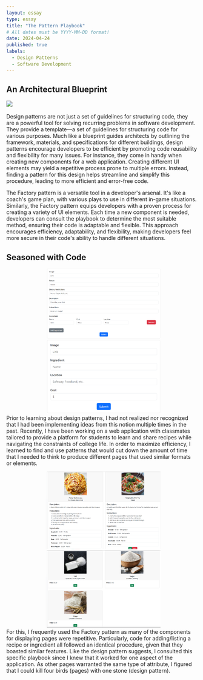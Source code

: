 ```yaml
---
layout: essay
type: essay
title: "The Pattern Playbook"
# All dates must be YYYY-MM-DD format!
date: 2024-04-24
published: true
labels:
  - Design Patterns
  - Software Development
---
```


## An Architectural Blueprint

<img width="200px" class="rounded float-start" src="https://pics.craiyon.com/2023-06-16/513455ad7f7942a78a225151906b1d79.webp"> 

Design patterns are not just a set of guidelines for structuring code, they are a powerful tool for solving recurring problems in software development. They provide a template—a set of guidelines for structuring code for various purposes. Much like a blueprint guides architects by outlining the framework, materials, and specifications for different buildings, design patterns encourage developers to be efficient by promoting code reusability and flexibility for many issues. For instance, they come in handy when creating new components for a web application. Creating different UI elements may yield a repetitive process prone to multiple errors. Instead, finding a pattern for this design helps streamline and simplify this procedure, leading to more efficient and error-free code. 

The Factory pattern is a versatile tool in a developer's arsenal. It's like a coach's game plan, with various plays to use in different in-game situations. Similarly, the Factory pattern equips developers with a proven process for creating a variety of UI elements. Each time a new component is needed, developers can consult the playbook to determine the most suitable method, ensuring their code is adaptable and flexible. This approach encourages efficiency, adaptability, and flexibility, making developers feel more secure in their code's ability to handle different situations. 

## Seasoned with Code

<div style="float: right; text-align: center; margin-left: 10px;">
  <img width="300px" class="rounded" src="https://raw.githubusercontent.com/k-deguz/k-deguz.github.io/main/img/design/add recipe.PNG">
  <img width="300px" class="rounded" src="https://raw.githubusercontent.com/k-deguz/k-deguz.github.io/main/img/design/add ingredient.PNG"> 
</div>

Prior to learning about design patterns, I had not realized nor recognized that I had been implementing ideas from this notion multiple times in the past. Recently, I have been working on a web application with classmates tailored to provide a platform for students to learn and share recipes while navigating the constraints of college life. In order to maximize efficiency, I learned to find and use patterns that would cut down the amount of time that I needed to think to produce different pages that used similar formats or elements. 

<div style="float: right; text-align: center; margin-left: 10px;">
  <img width="300px" class="rounded" src="https://raw.githubusercontent.com/k-deguz/k-deguz.github.io/main/img/design/recipes.PNG">
  <img width="300px" class="rounded" src="https://raw.githubusercontent.com/k-deguz/k-deguz.github.io/main/img/design/ingredients.PNG"> 
</div>

For this, I frequently used the Factory pattern as many of the components for displaying pages were repetitive. Particularly, code for adding/listing a recipe or ingredient all followed an identical procedure, given that they boasted similar features. Like the design pattern suggests, I consulted this specific playbook since I knew that it worked for one aspect of the application. As other pages warranted the same type of attribute, I figured that I could kill four birds (pages) with one stone (design pattern). 
